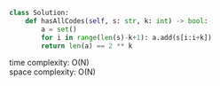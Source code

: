 ```python
class Solution:
    def hasAllCodes(self, s: str, k: int) -> bool:
        a = set()
        for i in range(len(s)-k+1): a.add(s[i:i+k])
        return len(a) == 2 ** k
```

time complexity: O(N)           
space complexity: O(N)  